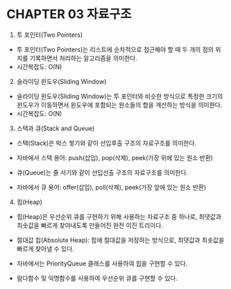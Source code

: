 # CHAPTER 03 자료구조

1. 투 포인터(Two Pointers)

- 투 포인터(Two Pointers)는 리스트에 순차적으로 접근해야 할 때 두 개의 점의 위치를 기록하면서 처리하는 알고리즘을 의미한다.
- 시간복잡도: O(N)

2. 슬라이딩 윈도우(Sliding Window)

- 슬라이딩 윈도우(Sliding Window)는 투 포인터와 비슷한 방식으로 특정한 크기의 윈도우가 이동하면서 윈도우에 포함되는 원소들의 합을 계산하는 방식을 의미한다.
- 시간복잡도: O(N)

3. 스택과 큐(Stack and Queue)

- 스택(Stack)은 박스 쌓기와 같이 선입후출 구조의 자료구조를 의미한다.
- 자바에서 스택 용어: push(삽입), pop(삭제), peek(가장 위에 있는 원소 반환)

- 큐(Queue)는 줄 서기와 같이 선입선출 구조의 자료구조를 의미한다.
- 자바에서 큐 용어: offer(삽입), poll(삭제), peek(가장 앞에 있는 원소 반환)

4. 힙(Heap)

- 힙(Heap)은 우선순위 큐를 구현하기 위해 사용하는 자료구조 중 하나로, 최댓값과 최솟값을 빠르게 찾아내도록 만들어진 완전 이진 트리이다.

- 절대값 힙(Absolute Heap): 힙에 절대값을 저장하는 방식으로, 최댓값과 최솟값을 빠르게 찾아낼 수 있다.
- 자바에서는 PriorityQueue 클래스를 사용하여 힙을 구현할 수 있다.
- 람다함수 및 익명함수를 사용하여 우선순위 큐를 구현할 수 있다.